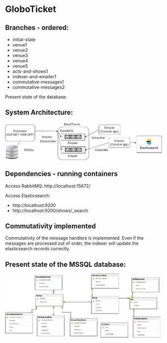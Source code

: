 # GloboTicket

## Branches - ordered:
- initial-state
- venue1
- venue2
- venue3
- venue4
- venue5
- acts-and-shows1
- indexer-and-emailer1
- commutative-messages1
- commutative-messages2

Present state of the database:

## System Architecture:
![Architecture With Elastic Search](architectureWithElasticSearch_v2.png)

## Dependencies - running containers
Access RabbitMQ: http://localhost:15672/

Access Elasticsearch: 
- http://localhost:9200
- http://localhost:9200/shows/_search

## Commutativity implemented
Commutativity of the message handlers is implemented. Even if the messages are processed out of order, the indexer will update the elasticsearch records correctly.


## Present state of the MSSQL database:


![E R D Venue Location Time Zone](ERD_venueLocation_TimeZone.png)
